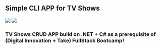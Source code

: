 ## Simple CLI APP for TV Shows

<img src="https://img.shields.io/badge/.NET-5C2D91?style=for-the-badge&logo=.net&logoColor=white" /> <img src="https://img.shields.io/badge/C%23-239120?style=for-the-badge&logo=c-sharp&logoColor=white" />

### TV Shows CRUD APP build on .NET + C# as a prerequisite of (Digital Innovation + Take) FullStack Bootcamp!